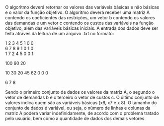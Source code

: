 O algoritmo deverá retornar os valores das variáveis básicas e não básicas e o valor da função objetivo.
O algoritmo deverá receber uma matriz A contendo os coeficientes das restrições, um vetor b contendo
os valores das demandas e um vetor c contendo os custos das variáveis na função objetivo, além das
variáveis básicas iniciais. A entrada dos dados deve ser feita através da leitura de um arquivo .txt no
formato:

1 2 3 4 5 1 0 0 </br>
6 7 8 9 1 0 1 0 </br>
1 7 2 4 5 0 0 1 </br>

100 60 20

10 30 20 45 62 0 0 0

6 7 8

Sendo o primeiro conjunto de dados os valores da matriz A, o segundo o vetor de demandas b e o
terceiro o vetor de custos c. O último conjunto de valores indica quem são as variáveis básicas (x6, x7 e
x
8).
O tamanho do conjunto de dados é variável, ou seja, o número de linhas e colunas da matriz A poderá
variar indefinidamente, de acordo com o problema tratado pelo usuário, bem como a quantidade de
dados dos demais vetores.
